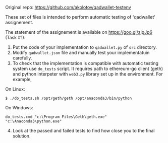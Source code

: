 Original repo: https://github.com/akolotov/qadwallet-testenv

These set of files is intended to perform automatic testing of 'qadwallet' assignement.

The statement of the assignement is available on https://goo.gl/zjpJp6 (Task #1).

1. Put the code of your implementation to `qadwallet.py` of `src` directory.
2. Modify `qadwallet.json` file and manually test your implementatuin carefully.
3. To check that the implementation is compatible with automatic testing system
   use `do_tests` script. It requires path to ethereum-go client (geth)
   and python interpeter with `web3.py` library set up in the environment.
   For example,

On Linux:
```
$ ./do_tests.sh /opt/geth/geth /opt/anaconda3/bin/python
```

On Windows:
```
do_tests.cmd "c:\Program Files\Geth\geth.exe" "c:\Anaconda3\python.exe"
```

4. Look at the passed and failed tests to find how close you to the final solution.

